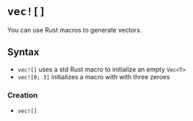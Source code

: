 # `vec![]`

You can use Rust macros to generate vectors.

## Syntax

- `vec![]` uses a std Rust macro to initialize an empty `Vec<T>`
- `vec![0; 3]` initializes a macro with with three zeroes

### Creation

- `vec![]`
